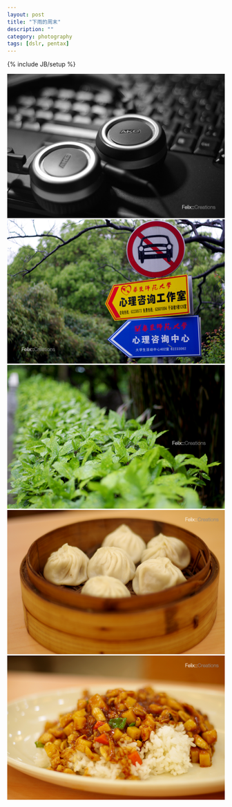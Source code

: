 ```yaml
---
layout: post
title: "下雨的周末"
description: ""
category: photography
tags: [dslr, pentax]
---
```

{% include JB/setup %}

<img src ="/images/IMGP5129.jpg" class="img" />

<img src ="/images/IMGP5204.jpg" class="img" />

<img src ="/images/IMGP5207.jpg" class="img" />

<img src ="/images/IMGP5220.jpg" class="img" />

<img src ="/images/IMGP5223.jpg" class="img" />